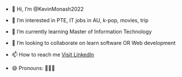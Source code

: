 - 👋 Hi, I’m @KevinMonash2022
- 👀 I’m interested in PTE, IT jobs in AU, k-pop, movies, trip 
- 🌱 I’m currently learning Master of Information Technology
- 💞️ I’m looking to collaborate on learn software OR Web development
- 📫 How to reach me [Visit LinkedIn](linkedin.com/in/kaixin-zhang-mel2022)

- 😄 Pronouns:  🐙🐙🐙


<!---
KevinMonash2022/KevinMonash2022 is a ✨ special ✨ repository because its `README.md` (this file) appears on your GitHub profile.
You can click the Preview link to take a look at your changes.
--->
